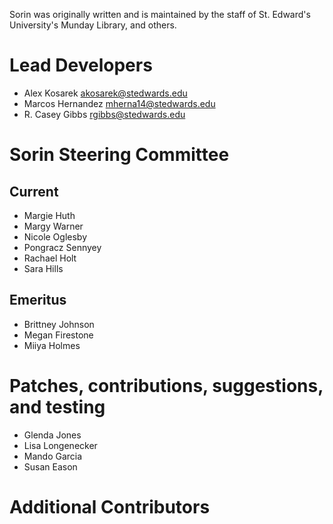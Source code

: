 Sorin was originally written and is maintained by the staff of St. Edward's University's Munday Library, and others.

# Lead Developers

* Alex Kosarek <akosarek@stedwards.edu>
* Marcos Hernandez <mherna14@stedwards.edu>
* R. Casey Gibbs <rgibbs@stedwards.edu>

# Sorin Steering Committee

## Current

* Margie Huth
* Margy Warner
* Nicole Oglesby
* Pongracz Sennyey
* Rachael Holt
* Sara Hills

## Emeritus

* Brittney Johnson
* Megan Firestone
* Miiya Holmes

# Patches, contributions, suggestions, and testing

* Glenda Jones
* Lisa Longenecker
* Mando Garcia
* Susan Eason

# Additional Contributors
